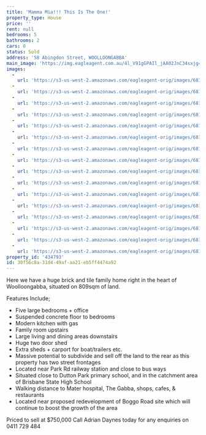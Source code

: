 ```yaml
---
title: 'Mamma Mia!!! This Is The One!'
property_type: House
price: ''
rent: null
bedrooms: 5
bathrooms: 2
cars: 0
status: Sold
address: '58 Abingdon Street, WOOLLOONGABBA'
main_image: 'https://img.eagleagent.com.au/4l_V91gGPAIl_jAA02JnC34sxjg=/1280x854/smart/https://s3-us-west-2.amazonaws.com/eagleagent-orig/images/6818032/103941692-image-M.jpg'
images:
  -
    url: 'https://s3-us-west-2.amazonaws.com/eagleagent-orig/images/6818047/103941692-image-P.jpg'
  -
    url: 'https://s3-us-west-2.amazonaws.com/eagleagent-orig/images/6818046/103941692-image-O.jpg'
  -
    url: 'https://s3-us-west-2.amazonaws.com/eagleagent-orig/images/6818045/103941692-image-N.jpg'
  -
    url: 'https://s3-us-west-2.amazonaws.com/eagleagent-orig/images/6818044/103941692-image-L.jpg'
  -
    url: 'https://s3-us-west-2.amazonaws.com/eagleagent-orig/images/6818043/103941692-image-K.jpg'
  -
    url: 'https://s3-us-west-2.amazonaws.com/eagleagent-orig/images/6818042/103941692-image-J.jpg'
  -
    url: 'https://s3-us-west-2.amazonaws.com/eagleagent-orig/images/6818041/103941692-image-I.jpg'
  -
    url: 'https://s3-us-west-2.amazonaws.com/eagleagent-orig/images/6818040/103941692-image-H.jpg'
  -
    url: 'https://s3-us-west-2.amazonaws.com/eagleagent-orig/images/6818039/103941692-image-G.jpg'
  -
    url: 'https://s3-us-west-2.amazonaws.com/eagleagent-orig/images/6818038/103941692-image-F.jpg'
  -
    url: 'https://s3-us-west-2.amazonaws.com/eagleagent-orig/images/6818037/103941692-image-E.jpg'
  -
    url: 'https://s3-us-west-2.amazonaws.com/eagleagent-orig/images/6818036/103941692-image-D.jpg'
  -
    url: 'https://s3-us-west-2.amazonaws.com/eagleagent-orig/images/6818035/103941692-image-C.jpg'
  -
    url: 'https://s3-us-west-2.amazonaws.com/eagleagent-orig/images/6818034/103941692-image-B.jpg'
  -
    url: 'https://s3-us-west-2.amazonaws.com/eagleagent-orig/images/6818033/103941692-image-A.jpg'
  -
    url: 'https://s3-us-west-2.amazonaws.com/eagleagent-orig/images/6818032/103941692-image-M.jpg'
property_id: '434793'
id: 30f56c8a-31d4-49af-aa21-eb5ff4474a92
---
```

Here we have a huge brick and tile family home right in the heart of Woolloongabba, situated on 809sqm of land.

Features Include;
- Five large bedrooms + office
- Suspended concrete floor to bedrooms
- Modern kitchen with gas
- Family room upstairs
- Large living and dining areas downstairs
- Huge two door shed
- Extra sheds + carport for boat/trailers etc.
- Massive potential to subdivide and sell off the land to the rear as this property has two street frontages
- Located near Park Rd railway station and close to bus ways
- Situated close to Dutton Park primary school, and in the catchment area of Brisbane State High School
- Walking distance to Mater hospital, The Gabba, shops, cafes, & restaurants
- Located near proposed redevelopment of Boggo Road site which will continue to boost the growth of the area

Priced to sell at $750,000
Call Adrian Daynes today for any enquiries on 0411 729 484